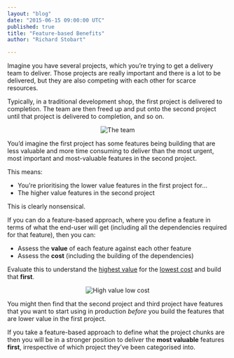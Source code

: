 ```yaml
---
layout: "blog"
date: "2015-06-15 09:00:00 UTC"
published: true
title: "Feature-based Benefits"
author: "Richard Stobart"

---
```


Imagine you have several projects, which you’re trying to get a delivery team to deliver. Those projects are really important and there is a lot to be delivered, but they are also competing with each other for scarce resources.<br/>

Typically, in a traditional development shop, the first project is delivered to completion. The team are then freed up and put onto the second project until that project is delivered to completion, and so on.<br/>

<p align="center"><img src="http://bit.ly/1QoKMMv" alt="The team"></p>

You’d imagine the first project has some features being building that are less valuable and more time consuming to deliver than the most urgent, most important and most-valuable features in the second project.<br/>

This means:<br/>

* You’re prioritising the lower value features in the first project for…
* The higher value features in the second project

This is clearly nonsensical.<br/>

If you can do a feature-based approach, where you define a feature in terms of what the end-user will get (including all the dependencies required for that feature), then you can:

* Assess the <b>value</b> of each feature against each other feature
* Assess the <b>cost</b> (including the building of the dependencies)

Evaluate this to understand the <u>highest value</u> for the <u>lowest cost</u> and build that <b>first</b>.<br/>

<p align="center"><img src="http://bit.ly/1RJsyaM" alt="High value low cost"></p>


You might then find that the second project and third project have features that you want to start using in production <i>before</i> you build the features that are lower value in the first project.<br/>

If you take a feature-based approach to define what the project chunks are then you will be in a stronger position to deliver the <b>most valuable</b> features <b>first</b>, irrespective of which project they’ve been categorised into.

